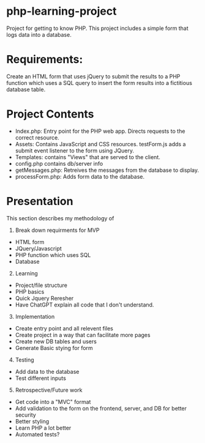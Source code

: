 # php-learning-project

Project for getting to know PHP. This project includes a simple form that logs data into a database.

# Requirements:

Create an HTML form that uses jQuery to submit the results to a PHP function which uses a SQL query to insert the form results into a fictitious database table.

# Project Contents

- Index.php: Entry point for the PHP web app. Directs requests to the correct resource.
- Assets: Contains JavaScript and CSS resources. testForm.js adds a submit event listener to the form using JQuery.
- Templates: contains "Views" that are served to the client.
- config.php contains db/server info
- getMessages.php: Retreives the messages from the database to display.
- processForm.php: Adds form data to the database.

# Presentation

This section describes my methodology of

1. Break down requirments for MVP

- HTML form
- JQuery/Javascript
- PHP function which uses SQL
- Database

2. Learning

- Project/file structure
- PHP basics
- Quick Jquery Reresher
- Have ChatGPT explain all code that I don't understand.

3. Implementation

- Create entry point and all relevent files
- Create project in a way that can facilitate more pages
- Create new DB tables and users
- Generate Basic stying for form

4. Testing

- Add data to the database
- Test different inputs

5. Retrospective/Future work

- Get code into a "MVC" format
- Add validation to the form on the frontend, server, and DB for better security
- Better styling
- Learn PHP a lot better
- Automated tests?
